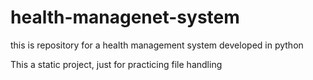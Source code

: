 # health-managenet-system
this is repository for a health management system developed in python


This a static project, just for practicing file handling 
